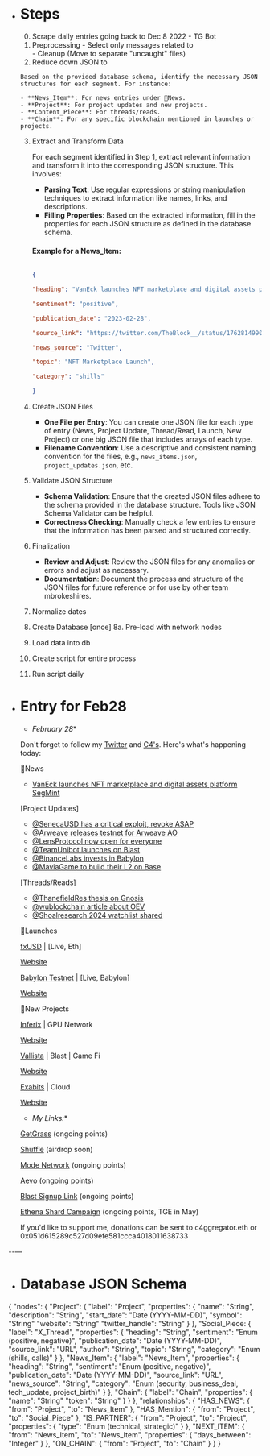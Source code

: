 - # Steps
    0. Scrape daily entries going back to Dec 8 2022
      - TG Bot
    1. Preprocessing
      - Select only messages related to  
      - Cleanup (Move to separate "uncaught" files)
    2. Reduce down JSON to 
      
      Based on the provided database schema, identify the necessary JSON structures for each segment. For instance:

      - **News_Item**: For news entries under 📰News.
      - **Project**: For project updates and new projects.
      - **Content_Piece**: For threads/reads.
      - **Chain**: For any specific blockchain mentioned in launches or projects.

    3. Extract and Transform Data

        For each segment identified in Step 1, extract relevant information and transform it into the corresponding JSON structure. This involves:

        - **Parsing Text**: Use regular expressions or string manipulation techniques to extract information like names, links, and descriptions.
        - **Filling Properties**: Based on the extracted information, fill in the properties for each JSON structure as defined in the database schema.

        #### Example for a News_Item:

        ```json

        {

        "heading": "VanEck launches NFT marketplace and digital assets platform SegMint",

        "sentiment": "positive",

        "publication_date": "2023-02-28",

        "source_link": "https://twitter.com/TheBlock__/status/1762814990849876013",

        "news_source": "Twitter",

        "topic": "NFT Marketplace Launch",

        "category": "shills"

        }

        ```

    4. Create JSON Files

        - **One File per Entry**: You can create one JSON file for each type of entry (News, Project Update, Thread/Read, Launch, New Project) or one big JSON file that includes arrays of each type.
        - **Filename Convention**: Use a descriptive and consistent naming convention for the files, e.g., `news_items.json`, `project_updates.json`, etc.

    5. Validate JSON Structure

        - **Schema Validation**: Ensure that the created JSON files adhere to the schema provided in the database structure. Tools like JSON Schema Validator can be helpful.
        - **Correctness Checking**: Manually check a few entries to ensure that the information has been parsed and structured correctly.

    6. Finalization

        - **Review and Adjust**: Review the JSON files for any anomalies or errors and adjust as necessary.
        - **Documentation**: Document the process and structure of the JSON files for future reference or for use by other team mbrokeshires.
    7. Normalize dates
    8. Create Database [once]
    8a. Pre-load with network nodes
    9. Load data into db



    10. Create script for entire process
    11. Run script daily
- # Entry for Feb28
    - *February 28**

    Don't forget to follow my [Twitter](https://twitter.com/CJCJCJCJ_) and [C4's](https://twitter.com/C4dotgg). Here's what's happening today:

    📰News

    - [VanEck launches NFT marketplace and digital assets platform SegMint](https://twitter.com/TheBlock__/status/1762814990849876013)

    [Project Updates]
    - [@SenecaUSD has a critical exploit, revoke ASAP](https://twitter.com/spreekaway/status/1762857769714012217)
    - [@Arweave releases testnet for Arweave AO](https://www.theblock.co/post/279215/arweave-releases-testnet-for-absurdly-scalable-compute-layer-designed-for-social-media-ai)
    - [@LensProtocol now open for everyone](https://twitter.com/StaniKulechov/status/1762573665466486859)
    - [@TeamUnibot launches on Blast](https://twitter.com/UnibotOnBlast/status/1762584994369978450)
    - [@BinanceLabs invests in Babylon](https://www.theblock.co/post/279344/binance-labs-bitcoin-staking-protocol-babylon)
    - [@MaviaGame to build their L2 on Base](https://twitter.com/MaviaGame/status/1762492595404468436)

    [Threads/Reads]

    - [@ThanefieldRes thesis on Gnosis](https://twitter.com/ThanefieldRes/status/1762468229564305793)
    - [@wublockchain article about OEV](https://wublock.substack.com/p/api3-what-is-oev-oracle-extractable)
    - [@Shoalresearch 2024 watchlist shared](https://twitter.com/Shoalresearch/status/1762539464566677869)

    🚀Launches

    [fxUSD](https://twitter.com/protocol_fx/status/1762507404371996866) | [Live, Eth]

    [Website](http://fx.aladdin.club/)

    [Babylon Testnet](https://twitter.com/babylon_chain/status/1762824546854510914) | [Live, Babylon]

    [Website](http://babylonchain.io/)

    💎New Projects

    [Inferix](https://twitter.com/InferixGPU) | GPU Network

    [Website](http://dash.inferix.io/workers)

    [Vallista](https://twitter.com/callista) | Blast | Game Fi

    [Website](http://callista.world/)

    [Exabits](https://twitter.com/exa_bits) | Cloud

    [Website](http://exabits.ai/)

    - *My Links:**

    [GetGrass](https://app.getgrass.io/register?referralCode=kguLYPh4XSwTC7S) (ongoing points)

    [Shuffle](https://shuffle.com/?r=cjfromc4) (airdrop soon)

    [Mode Network](http://ref.mode.network/uEgYnH) (ongoing points)

    [Aevo](https://app.aevo.xyz/r/cjfromc4) (ongoing points)

    [Blast Signup Link](http://blast.io/1C0UP) (ongoing points)

    [Ethena Shard Campaign](http://app.ethena.fi/join/n71ph) (ongoing points, TGE in May)

    If you'd like to support me, donations can be sent to c4ggregator.eth or 0x051d615289c527d09efe581ccca4018011638733

--—
- # Database JSON Schema
{
  "nodes": {
    "Project": {
      "label": "Project",
      "properties": {
        "name": "String",
        "description": "String",
        "start_date": "Date (YYYY-MM-DD)",
        "symbol": "String"
        "website": "String"
        "twitter_handle": "String"
      }
    },
    "Social_Piece: {
      "label": "X_Thread",
      "properties": {
        "heading": "String", 
        "sentiment": "Enum (positive, negative)",
        "publication_date": "Date (YYYY-MM-DD)",
        "source_link": "URL",
        "author": "String",
        "topic": "String",
        "category": "Enum (shills, calls)"
      }
    },
    "News_Item": {
      "label": "News_Item",
      "properties": {
        "heading": "String",
        "sentiment": "Enum (positive, negative)",
        "publication_date": "Date (YYYY-MM-DD)",
        "source_link": "URL",
        "news_source": "String",
        "category": "Enum (security, business_deal, tech_update, project_birth)"
      }
    },
    "Chain": {
      "label": "Chain",
      "properties": {
        "name": "String"
        "token": "String"
      }
    }
  },
  "relationships": {
    "HAS_NEWS": {
      "from": "Project",
      "to": "News_Item"
    },
    "HAS_Mention": {
      "from": "Project",
      "to": "Social_Piece"
    },
    "IS_PARTNER": {
      "from": "Project",
      "to": "Project",
      "properties": {
        "type": "Enum (technical, strategic)"
      }
    },
    "NEXT_ITEM": {
      "from": "News_Item",
      "to": "News_Item",
      "properties": {
        "days_between": "Integer"
      }
    },
    "ON_CHAIN": {
      "from": "Project",
      "to": "Chain"
    }
  }
}
